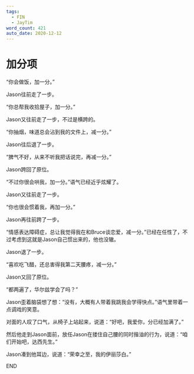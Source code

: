 ```yaml
---
tags:
  - FIN
  - JayTim
word_count: 421
auto_date: 2020-12-12
---
```


# 加分项

“你会做饭，加一分。”

Jason往前走了一步。

“你总帮我收拾屋子，加一分。”

Jason又往前走了一步，不过是横跨的。

“你抽烟，味道总会沾到我的文件上，减一分。”

Jason往后退了一步。

“脾气不好，从来不听我把话说完，再减一分。”

Jason跨回了原位。

“不过你很会哄我，加一分。”语气已经近乎炫耀了。

Jason又往前走了一步。

“你也很会惯着我，再加一分。”

Jason再往前跨了一步。

“情感表达障碍症，总让我觉得我在和Bruce谈恋爱，减一分。”已经在任性了，不过考虑到这就是Jason自己惯出来的，他也没辙。

Jason退了一步。

“喜欢吃飞醋，还总害得我第二天腰疼，减一分。”

Jason又回了原位。

“都两遍了，华尔兹学会了吗？”

Jason歪着脑袋想了想：“没有，大概有人带着我跳我会学得快点。”语气里带着一点调戏的笑意。

对面的人叹了口气，从椅子上站起来，说道：“好吧，我爱你，分已经加满了。”

然后他走到Jason面前，放任Jason在搂住自己腰的同时揩油的行为，说道：“咱们开始吧，达西先生。”

Jason凑到他耳边，说道：“荣幸之至，我的伊丽莎白。”

END
